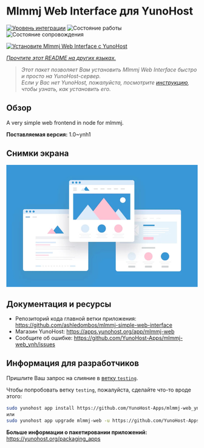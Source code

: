 <!--
Важно: этот README был автоматически сгенерирован <https://github.com/YunoHost/apps/tree/master/tools/readme_generator>
Он НЕ ДОЛЖЕН редактироваться вручную.
-->

# Mlmmj Web Interface для YunoHost

[![Уровень интеграции](https://dash.yunohost.org/integration/mlmmj-web.svg)](https://ci-apps.yunohost.org/ci/apps/mlmmj-web/) ![Состояние работы](https://ci-apps.yunohost.org/ci/badges/mlmmj-web.status.svg) ![Состояние сопровождения](https://ci-apps.yunohost.org/ci/badges/mlmmj-web.maintain.svg)

[![Установите Mlmmj Web Interface с YunoHost](https://install-app.yunohost.org/install-with-yunohost.svg)](https://install-app.yunohost.org/?app=mlmmj-web)

*[Прочтите этот README на других языках.](./ALL_README.md)*

> *Этот пакет позволяет Вам установить Mlmmj Web Interface быстро и просто на YunoHost-сервер.*  
> *Если у Вас нет YunoHost, пожалуйста, посмотрите [инструкцию](https://yunohost.org/install), чтобы узнать, как установить его.*

## Обзор

A very simple web frontend in node for mlmmj.

**Поставляемая версия:** 1.0~ynh1

## Снимки экрана

![Снимок экрана Mlmmj Web Interface](./doc/screenshots/example.jpg)

## Документация и ресурсы

- Репозиторий кода главной ветки приложения: <https://github.com/ashledombos/mlmmj-simple-web-interface>
- Магазин YunoHost: <https://apps.yunohost.org/app/mlmmj-web>
- Сообщите об ошибке: <https://github.com/YunoHost-Apps/mlmmj-web_ynh/issues>

## Информация для разработчиков

Пришлите Ваш запрос на слияние в [ветку `testing`](https://github.com/YunoHost-Apps/mlmmj-web_ynh/tree/testing).

Чтобы попробовать ветку `testing`, пожалуйста, сделайте что-то вроде этого:

```bash
sudo yunohost app install https://github.com/YunoHost-Apps/mlmmj-web_ynh/tree/testing --debug
или
sudo yunohost app upgrade mlmmj-web -u https://github.com/YunoHost-Apps/mlmmj-web_ynh/tree/testing --debug
```

**Больше информации о пакетировании приложений:** <https://yunohost.org/packaging_apps>
